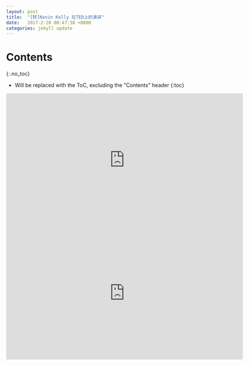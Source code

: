 ```yaml
---
layout: post
title:  "[转]Kevin Kelly 在TED上的演讲"
date:   2017-2-20 00:47:38 +0800
categories: jekyll update
---
```


# Contents
{:.no_toc}

* Will be replaced with the ToC, excluding the "Contents" header
{:toc}



<iframe src="https://embed.ted.com/talks/lang/zh-cn/kevin_kelly_how_ai_can_bring_on_a_second_industrial_revolution" width="640" height="360" frameborder="0" scrolling="no" webkitAllowFullScreen mozallowfullscreen allowFullScreen></iframe>  



<iframe src="https://embed.ted.com/talks/lang/zh-cn/kevin_kelly_on_how_technology_evolves" width="640" height="360" frameborder="0" scrolling="no" webkitAllowFullScreen mozallowfullscreen allowFullScreen></iframe>


